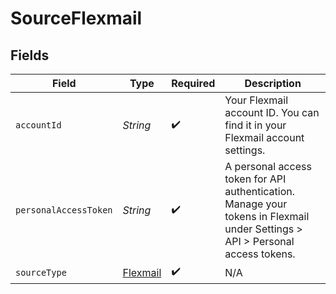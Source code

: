 # SourceFlexmail


## Fields

| Field                                                                                                                         | Type                                                                                                                          | Required                                                                                                                      | Description                                                                                                                   |
| ----------------------------------------------------------------------------------------------------------------------------- | ----------------------------------------------------------------------------------------------------------------------------- | ----------------------------------------------------------------------------------------------------------------------------- | ----------------------------------------------------------------------------------------------------------------------------- |
| `accountId`                                                                                                                   | *String*                                                                                                                      | :heavy_check_mark:                                                                                                            | Your Flexmail account ID. You can find it in your Flexmail account settings.                                                  |
| `personalAccessToken`                                                                                                         | *String*                                                                                                                      | :heavy_check_mark:                                                                                                            | A personal access token for API authentication. Manage your tokens in Flexmail under Settings > API > Personal access tokens. |
| `sourceType`                                                                                                                  | [Flexmail](../../models/shared/Flexmail.md)                                                                                   | :heavy_check_mark:                                                                                                            | N/A                                                                                                                           |